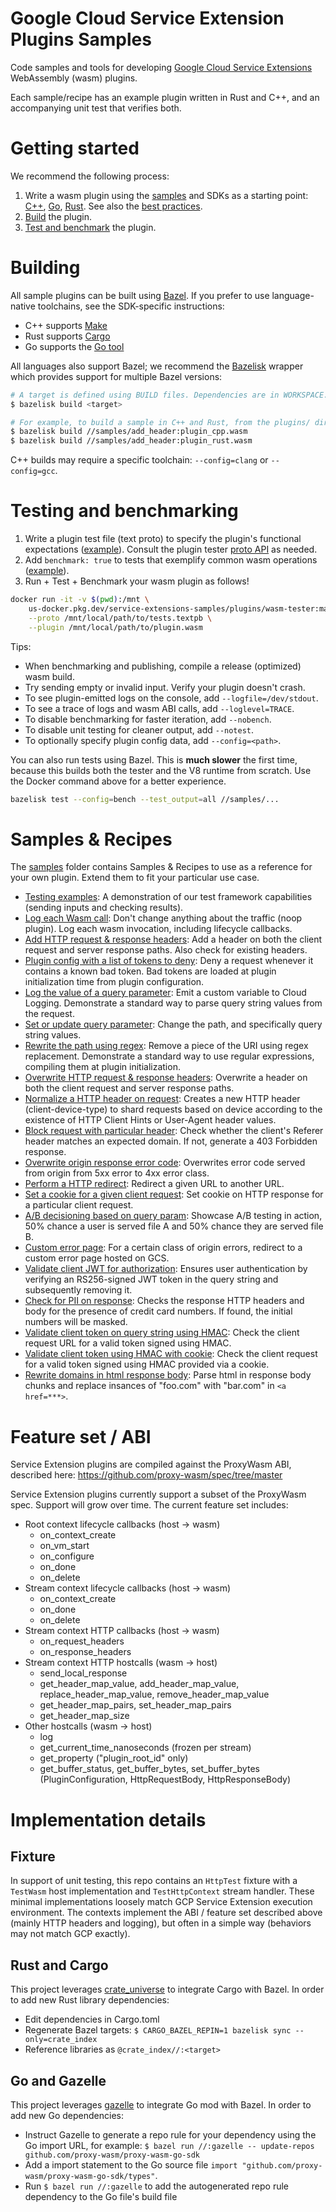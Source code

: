 <a name="docs"></a>

# Google Cloud Service Extension Plugins Samples

Code samples and tools for developing
[Google Cloud Service Extensions](https://cloud.google.com/service-extensions/)
WebAssembly (wasm) plugins.

Each sample/recipe has an example plugin written in Rust and C++, and an
accompanying unit test that verifies both.

# Getting started

We recommend the following process:

1.  Write a wasm plugin using the [samples](#samples) and SDKs as a starting
    point: [C++](https://github.com/proxy-wasm/proxy-wasm-cpp-sdk),
    [Go](https://github.com/proxy-wasm/proxy-wasm-go-sdk),
    [Rust](https://github.com/proxy-wasm/proxy-wasm-rust-sdk). See also the
    [best practices](https://cloud.google.com/service-extensions/docs/plugin-best-practices).
1.  [Build](#build) the plugin.
1.  [Test and benchmark](#test) the plugin.

<a name="build"></a>

# Building

All sample plugins can be built using [Bazel](https://bazel.build/). If you
prefer to use language-native toolchains, see the SDK-specific instructions:

-   C++ supports
    [Make](https://github.com/proxy-wasm/proxy-wasm-cpp-sdk/blob/main/docs/building.md)
-   Rust supports
    [Cargo](https://github.com/proxy-wasm/proxy-wasm-rust-sdk/tree/main/examples/hello_world)
-   Go supports the
    [Go tool](https://github.com/proxy-wasm/proxy-wasm-go-sdk/blob/main/README.md#minimal-example-plugin)

All languages also support Bazel; we recommend the
[Bazelisk](https://github.com/bazelbuild/bazelisk#installation) wrapper which
provides support for multiple Bazel versions:

```bash
# A target is defined using BUILD files. Dependencies are in WORKSPACE.
$ bazelisk build <target>

# For example, to build a sample in C++ and Rust, from the plugins/ directory:
$ bazelisk build //samples/add_header:plugin_cpp.wasm
$ bazelisk build //samples/add_header:plugin_rust.wasm
```

C++ builds may require a specific toolchain: `--config=clang` or `--config=gcc`.

<a name="test"></a>

# Testing and benchmarking

1.  Write a plugin test file (text proto) to specify the plugin's functional
    expectations ([example](samples/testing/tests.textpb)). Consult the plugin
    tester [proto API](test/runner.proto) as needed.
1.  Add `benchmark: true` to tests that exemplify common wasm operations
    ([example](samples/add_header/tests.textpb)).
1.  Run + Test + Benchmark your wasm plugin as follows!

```bash
docker run -it -v $(pwd):/mnt \
    us-docker.pkg.dev/service-extensions-samples/plugins/wasm-tester:main \
    --proto /mnt/local/path/to/tests.textpb \
    --plugin /mnt/local/path/to/plugin.wasm
```

Tips:

-   When benchmarking and publishing, compile a release (optimized) wasm build.
-   Try sending empty or invalid input. Verify your plugin doesn't crash.
-   To see plugin-emitted logs on the console, add `--logfile=/dev/stdout`.
-   To see a trace of logs and wasm ABI calls, add `--loglevel=TRACE`.
-   To disable benchmarking for faster iteration, add `--nobench`.
-   To disable unit testing for cleaner output, add `--notest`.
-   To optionally specify plugin config data, add `--config=<path>`.

You can also run tests using Bazel. This is **much slower** the first time,
because this builds both the tester and the V8 runtime from scratch. Use the
Docker command above for a better experience.

```bash
bazelisk test --config=bench --test_output=all //samples/...
```

<a name="samples"></a>

# Samples & Recipes

The [samples](samples/) folder contains Samples & Recipes to use as a reference
for your own plugin. Extend them to fit your particular use case.

*   [Testing examples](samples/testing): A demonstration of our test framework
    capabilities (sending inputs and checking results).
*   [Log each Wasm call](samples/log_calls): Don't change anything about the
    traffic (noop plugin). Log each wasm invocation, including lifecycle
    callbacks.
*   [Add HTTP request & response headers](samples/add_header): Add a header on
    both the client request and server response paths. Also check for existing
    headers.
*   [Plugin config with a list of tokens to deny](samples/config_denylist): Deny
    a request whenever it contains a known bad token. Bad tokens are loaded at
    plugin initialization time from plugin configuration.
*   [Log the value of a query parameter](samples/log_query): Emit a custom
    variable to Cloud Logging. Demonstrate a standard way to parse query string
    values from the request.
*   [Set or update query parameter](samples/set_query): Change the path, and
    specifically query string values.
*   [Rewrite the path using regex](samples/regex_rewrite): Remove a piece of the
    URI using regex replacement. Demonstrate a standard way to use regular
    expressions, compiling them at plugin initialization.
*   [Overwrite HTTP request & response headers](samples/overwrite_header):
    Overwrite a header on both the client request and server response paths.
*   [Normalize a HTTP header on request](samples/normalize_header): Creates a
    new HTTP header (client-device-type) to shard requests based on device
    according to the existence of HTTP Client Hints or User-Agent header values.
*   [Block request with particular header](samples/block_request): Check whether
    the client's Referer header matches an expected domain. If not, generate a
    403 Forbidden response.
*   [Overwrite origin response error code](samples/overwrite_errcode):
    Overwrites error code served from origin from 5xx error to 4xx error class.
*   [Perform a HTTP redirect](samples/redirect): Redirect a given URL to another
    URL.
*   [Set a cookie for a given client request](samples/set_cookie): Set cookie on
    HTTP response for a particular client request.
*   [A/B decisioning based on query param](samples/ab_testing): Showcase A/B
    testing in action, 50% chance a user is served file A and 50% chance they
    are served file B.
*   [Custom error page](samples/add_custom_response): For a certain class of
    origin errors, redirect to a custom error page hosted on GCS.
*   [Validate client JWT for authorization](samples/jwt_auth): Ensures user
    authentication by verifying an RS256-signed JWT token in the query string
    and subsequently removing it.
*   [Check for PII on response](samples/check_pii): Checks the response HTTP
    headers and body for the presence of credit card numbers. If found, the
    initial numbers will be masked.
*   [Validate client token on query string using HMAC](samples/hmac_authtoken):
    Check the client request URL for a valid token signed using HMAC.
*   [Validate client token using HMAC with cookie](samples/hmac_authcookie): Check
    the client request for a valid token signed using HMAC provided via a cookie.
*   [Rewrite domains in html response body](samples/html_domain_rewrite/): Parse
    html in response body chunks and replace insances of "foo.com" with
    "bar.com" in `<a href=***>`.

# Feature set / ABI

Service Extension plugins are compiled against the ProxyWasm ABI, described
here: https://github.com/proxy-wasm/spec/tree/master

Service Extension plugins currently support a subset of the ProxyWasm spec.
Support will grow over time. The current feature set includes:

*   Root context lifecycle callbacks (host -> wasm)
    *   on_context_create
    *   on_vm_start
    *   on_configure
    *   on_done
    *   on_delete
*   Stream context lifecycle callbacks (host -> wasm)
    *   on_context_create
    *   on_done
    *   on_delete
*   Stream context HTTP callbacks (host -> wasm)
    *   on_request_headers
    *   on_response_headers
*   Stream context HTTP hostcalls (wasm -> host)
    *   send_local_response
    *   get_header_map_value, add_header_map_value, replace_header_map_value,
        remove_header_map_value
    *   get_header_map_pairs, set_header_map_pairs
    *   get_header_map_size
*   Other hostcalls (wasm -> host)
    *   log
    *   get_current_time_nanoseconds (frozen per stream)
    *   get_property ("plugin_root_id" only)
    *   get_buffer_status, get_buffer_bytes, set_buffer_bytes
        (PluginConfiguration, HttpRequestBody, HttpResponseBody)

# Implementation details

## Fixture

In support of unit testing, this repo contains an `HttpTest` fixture with a
`TestWasm` host implementation and `TestHttpContext` stream handler. These
minimal implementations loosely match GCP Service Extension execution
environment. The contexts implement the ABI / feature set described above
(mainly HTTP headers and logging), but often in a simple way (behaviors may not
match GCP exactly).

## Rust and Cargo

This project leverages
[crate_universe](http://bazelbuild.github.io/rules_rust/crate_universe.html) to
integrate Cargo with Bazel. In order to add new Rust library dependencies:

*   Edit dependencies in Cargo.toml
*   Regenerate Bazel targets: `$ CARGO_BAZEL_REPIN=1 bazelisk sync
    --only=crate_index`
*   Reference libraries as `@crate_index//:<target>`

## Go and Gazelle

This project leverages [gazelle](https://github.com/bazel-contrib/bazel-gazelle)
to integrate Go mod with Bazel. In order to add new Go dependencies:

*   Instruct Gazelle to generate a repo rule for your dependency using the Go
    import URL, for example: `$ bazel run //:gazelle -- update-repos
    github.com/proxy-wasm/proxy-wasm-go-sdk`
*   Add a import statement to the Go source file `import
    "github.com/proxy-wasm/proxy-wasm-go-sdk/types"`.
*   Run `$ bazel run //:gazelle` to add the autogenerated repo rule dependency
    to the Go file's build file
